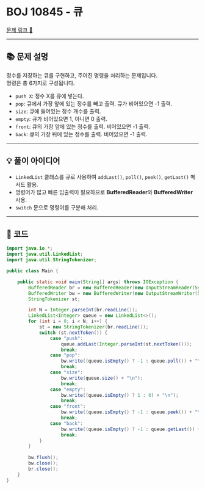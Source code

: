 # BOJ 10845 - 큐

[문제 링크 🔗](https://www.acmicpc.net/problem/10845)

---

## 📚 문제 설명
정수를 저장하는 큐를 구현하고, 주어진 명령을 처리하는 문제입니다.  
명령은 총 6가지로 구성됩니다.

- `push X`: 정수 X를 큐에 넣는다.
- `pop`: 큐에서 가장 앞에 있는 정수를 빼고 출력. 큐가 비어있으면 -1 출력.
- `size`: 큐에 들어있는 정수 개수를 출력.
- `empty`: 큐가 비어있으면 1, 아니면 0 출력.
- `front`: 큐의 가장 앞에 있는 정수를 출력. 비어있으면 -1 출력.
- `back`: 큐의 가장 뒤에 있는 정수를 출력. 비어있으면 -1 출력.

---

## 💡 풀이 아이디어
- `LinkedList` 클래스를 큐로 사용하여 `addLast()`, `poll()`, `peek()`, `getLast()` 메서드 활용.
- 명령어가 많고 빠른 입출력이 필요하므로 **BufferedReader**와 **BufferedWriter** 사용.
- `switch` 문으로 명령어를 구분해 처리.

---

## 📝 코드

```java
import java.io.*;
import java.util.LinkedList;
import java.util.StringTokenizer;

public class Main {

    public static void main(String[] args) throws IOException {
        BufferedReader br = new BufferedReader(new InputStreamReader(System.in));
        BufferedWriter bw = new BufferedWriter(new OutputStreamWriter(System.out));
        StringTokenizer st;

        int N = Integer.parseInt(br.readLine());
        LinkedList<Integer> queue = new LinkedList<>();
        for (int i = 0; i < N; i++) {
            st = new StringTokenizer(br.readLine());
            switch (st.nextToken()) {
                case "push":
                    queue.addLast(Integer.parseInt(st.nextToken()));
                    break;
                case "pop":
                    bw.write((queue.isEmpty() ? -1 : queue.poll()) + "\n");
                    break;
                case "size":
                    bw.write(queue.size() + "\n");
                    break;
                case "empty":
                    bw.write((queue.isEmpty() ? 1 : 0) + "\n");
                    break;
                case "front":
                    bw.write((queue.isEmpty() ? -1 : queue.peek()) + "\n");
                    break;
                case "back":
                    bw.write((queue.isEmpty() ? -1 : queue.getLast()) + "\n");
                    break;
            }
        }
        
        bw.flush();
        bw.close();
        br.close();
    }
}